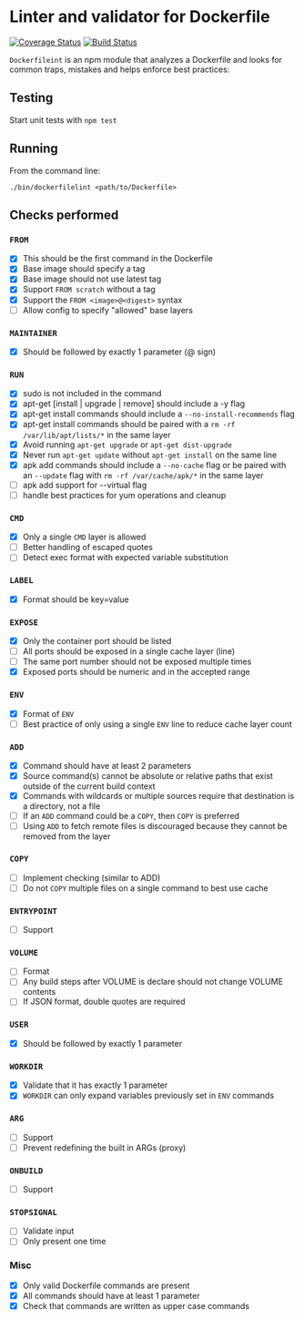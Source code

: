 # Linter and validator for Dockerfile

[![Coverage Status](https://coveralls.io/repos/github/replicatedhq/dockerfilelint/badge.svg?branch=master)](https://coveralls.io/github/replicatedhq/dockerfilelint?branch=master)
[![Build Status](https://travis-ci.org/replicatedhq/dockerfilelint.svg?branch=master)](https://travis-ci.org/replicatedhq/dockerfilelint.svg?branch=master)

`Dockerfileint` is an npm module that analyzes a Dockerfile and looks for common traps, mistakes and helps enforce best practices:

## Testing
Start unit tests with `npm test`

## Running
From the command line:
```shell
./bin/dockerfilelint <path/to/Dockerfile>
```

## Checks performed
### `FROM`
- [x] This should be the first command in the Dockerfile
- [x] Base image should specify a tag
- [x] Base image should not use latest tag
- [x] Support `FROM scratch` without a tag
- [x] Support the `FROM <image>@<digest>` syntax
- [ ] Allow config to specify "allowed" base layers

### `MAINTAINER`
- [x] Should be followed by exactly 1 parameter (@ sign)

### `RUN`
- [x] sudo is not included in the command
- [x] apt-get [install | upgrade | remove] should include a -y flag
- [x] apt-get install commands should include a `--no-install-recommends` flag
- [x] apt-get install commands should be paired with a `rm -rf /var/lib/apt/lists/*` in the same layer
- [x] Avoid running `apt-get upgrade` or `apt-get dist-upgrade`
- [x] Never run `apt-get update` without `apt-get install` on the same line
- [x] apk add commands should include a `--no-cache` flag or be paired with an `--update` flag with `rm -rf /var/cache/apk/*` in the same layer
- [ ] apk add support for --virtual flag
- [ ] handle best practices for yum operations and cleanup

### `CMD`
- [x] Only a single `CMD` layer is allowed
- [ ] Better handling of escaped quotes
- [ ] Detect exec format with expected variable substitution

### `LABEL`
- [x] Format should be key=value

### `EXPOSE`
- [x] Only the container port should be listed
- [ ] All ports should be exposed in a single cache layer (line)
- [ ] The same port number should not be exposed multiple times
- [x] Exposed ports should be numeric and in the accepted range

### `ENV`
- [x] Format of `ENV`
- [ ] Best practice of only using a single `ENV` line to reduce cache layer count

### `ADD`
- [x] Command should have at least 2 parameters
- [x] Source command(s) cannot be absolute or relative paths that exist outside of the current build context
- [x] Commands with wildcards or multiple sources require that destination is a directory, not a file
- [ ] If an `ADD` command could be a `COPY`, then `COPY` is preferred
- [ ] Using `ADD` to fetch remote files is discouraged because they cannot be removed from the layer

### `COPY`
- [ ] Implement checking (similar to ADD)
- [ ] Do not `COPY` multiple files on a single command to best use cache

### `ENTRYPOINT`
- [ ] Support

### `VOLUME`
- [ ] Format
- [ ] Any build steps after VOLUME is declare should not change VOLUME contents
- [ ] If JSON format, double quotes are required

### `USER`
- [x] Should be followed by exactly 1 parameter

### `WORKDIR`
- [x] Validate that it has exactly 1 parameter
- [x] `WORKDIR` can only expand variables previously set in `ENV` commands

### `ARG`
- [ ] Support
- [ ] Prevent redefining the built in ARGs (proxy)

### `ONBUILD`
- [ ] Support

### `STOPSIGNAL`
- [ ] Validate input
- [ ] Only present one time

### Misc
- [x] Only valid Dockerfile commands are present
- [x] All commands should have at least 1 parameter
- [x] Check that commands are written as upper case commands
